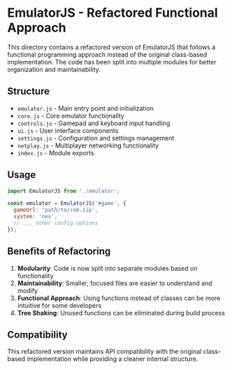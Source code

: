 # EmulatorJS - Refactored Functional Approach

This directory contains a refactored version of EmulatorJS that follows a functional programming approach instead of the original class-based implementation. The code has been split into multiple modules for better organization and maintainability.

## Structure

- `emulator.js` - Main entry point and initialization
- `core.js` - Core emulator functionality
- `controls.js` - Gamepad and keyboard input handling
- `ui.js` - User interface components
- `settings.js` - Configuration and settings management
- `netplay.js` - Multiplayer networking functionality
- `index.js` - Module exports

## Usage

```javascript
import EmulatorJS from './emulator';

const emulator = EmulatorJS('#game', {
  gameUrl: 'path/to/rom.zip',
  system: 'nes',
  // ... other config options
});
```

## Benefits of Refactoring

1. **Modularity**: Code is now split into separate modules based on functionality
2. **Maintainability**: Smaller, focused files are easier to understand and modify
3. **Functional Approach**: Using functions instead of classes can be more intuitive for some developers
4. **Tree Shaking**: Unused functions can be eliminated during build process

## Compatibility

This refactored version maintains API compatibility with the original class-based implementation while providing a cleaner internal structure.